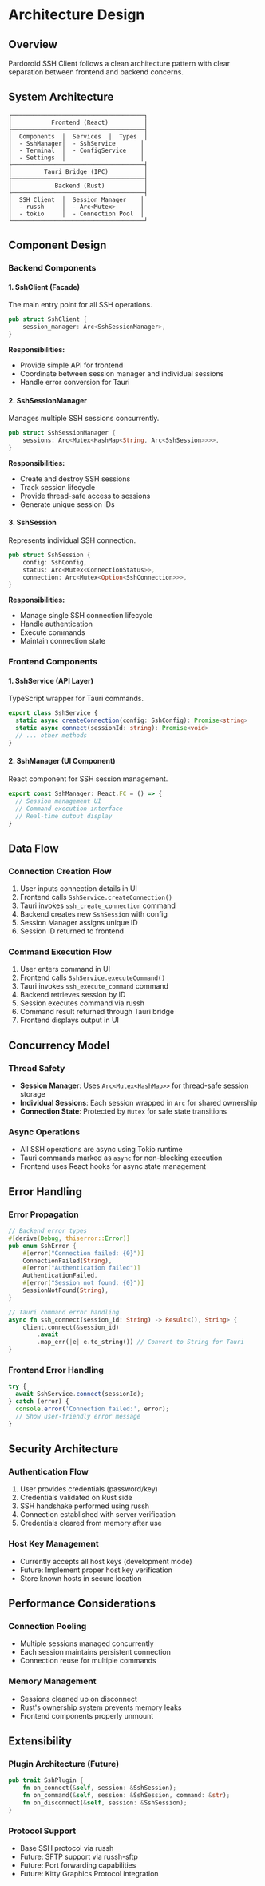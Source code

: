 # Architecture Design

## Overview

Pardoroid SSH Client follows a clean architecture pattern with clear separation between frontend and backend concerns.

## System Architecture

```
┌─────────────────────────────────────┐
│           Frontend (React)          │
├─────────────────────────────────────┤
│  Components  │  Services  │  Types  │
│  - SshManager│  - SshService       │
│  - Terminal  │  - ConfigService    │
│  - Settings  │                     │
├─────────────────────────────────────┤
│         Tauri Bridge (IPC)          │
├─────────────────────────────────────┤
│            Backend (Rust)           │
├─────────────────────────────────────┤
│  SSH Client  │  Session Manager    │
│  - russh     │  - Arc<Mutex>       │
│  - tokio     │  - Connection Pool  │
└─────────────────────────────────────┘
```

## Component Design

### Backend Components

#### 1. SshClient (Facade)
The main entry point for all SSH operations.

```rust
pub struct SshClient {
    session_manager: Arc<SshSessionManager>,
}
```

**Responsibilities:**
- Provide simple API for frontend
- Coordinate between session manager and individual sessions
- Handle error conversion for Tauri

#### 2. SshSessionManager
Manages multiple SSH sessions concurrently.

```rust
pub struct SshSessionManager {
    sessions: Arc<Mutex<HashMap<String, Arc<SshSession>>>>,
}
```

**Responsibilities:**
- Create and destroy SSH sessions
- Track session lifecycle
- Provide thread-safe access to sessions
- Generate unique session IDs

#### 3. SshSession
Represents individual SSH connection.

```rust
pub struct SshSession {
    config: SshConfig,
    status: Arc<Mutex<ConnectionStatus>>,
    connection: Arc<Mutex<Option<SshConnection>>>,
}
```

**Responsibilities:**
- Manage single SSH connection lifecycle
- Handle authentication
- Execute commands
- Maintain connection state

### Frontend Components

#### 1. SshService (API Layer)
TypeScript wrapper for Tauri commands.

```typescript
export class SshService {
  static async createConnection(config: SshConfig): Promise<string>
  static async connect(sessionId: string): Promise<void>
  // ... other methods
}
```

#### 2. SshManager (UI Component)
React component for SSH session management.

```typescript
export const SshManager: React.FC = () => {
  // Session management UI
  // Command execution interface
  // Real-time output display
}
```

## Data Flow

### Connection Creation Flow
1. User inputs connection details in UI
2. Frontend calls `SshService.createConnection()`
3. Tauri invokes `ssh_create_connection` command
4. Backend creates new `SshSession` with config
5. Session Manager assigns unique ID
6. Session ID returned to frontend

### Command Execution Flow
1. User enters command in UI
2. Frontend calls `SshService.executeCommand()`
3. Tauri invokes `ssh_execute_command` command
4. Backend retrieves session by ID
5. Session executes command via russh
6. Command result returned through Tauri bridge
7. Frontend displays output in UI

## Concurrency Model

### Thread Safety
- **Session Manager**: Uses `Arc<Mutex<HashMap>>` for thread-safe session storage
- **Individual Sessions**: Each session wrapped in `Arc` for shared ownership
- **Connection State**: Protected by `Mutex` for safe state transitions

### Async Operations
- All SSH operations are async using Tokio runtime
- Tauri commands marked as `async` for non-blocking execution
- Frontend uses React hooks for async state management

## Error Handling

### Error Propagation
```rust
// Backend error types
#[derive(Debug, thiserror::Error)]
pub enum SshError {
    #[error("Connection failed: {0}")]
    ConnectionFailed(String),
    #[error("Authentication failed")]
    AuthenticationFailed,
    #[error("Session not found: {0}")]
    SessionNotFound(String),
}

// Tauri command error handling
async fn ssh_connect(session_id: String) -> Result<(), String> {
    client.connect(&session_id)
        .await
        .map_err(|e| e.to_string()) // Convert to String for Tauri
}
```

### Frontend Error Handling
```typescript
try {
  await SshService.connect(sessionId);
} catch (error) {
  console.error('Connection failed:', error);
  // Show user-friendly error message
}
```

## Security Architecture

### Authentication Flow
1. User provides credentials (password/key)
2. Credentials validated on Rust side
3. SSH handshake performed using russh
4. Connection established with server verification
5. Credentials cleared from memory after use

### Host Key Management
- Currently accepts all host keys (development mode)
- Future: Implement proper host key verification
- Store known hosts in secure location

## Performance Considerations

### Connection Pooling
- Multiple sessions managed concurrently
- Each session maintains persistent connection
- Connection reuse for multiple commands

### Memory Management
- Sessions cleaned up on disconnect
- Rust's ownership system prevents memory leaks
- Frontend components properly unmount

## Extensibility

### Plugin Architecture (Future)
```rust
pub trait SshPlugin {
    fn on_connect(&self, session: &SshSession);
    fn on_command(&self, session: &SshSession, command: &str);
    fn on_disconnect(&self, session: &SshSession);
}
```

### Protocol Support
- Base SSH protocol via russh
- Future: SFTP support via russh-sftp
- Future: Port forwarding capabilities
- Future: Kitty Graphics Protocol integration

